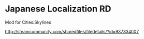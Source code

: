 # Japanese Localization RD

Mod for Cities:Skylines

http://steamcommunity.com/sharedfiles/filedetails/?id=937334007

